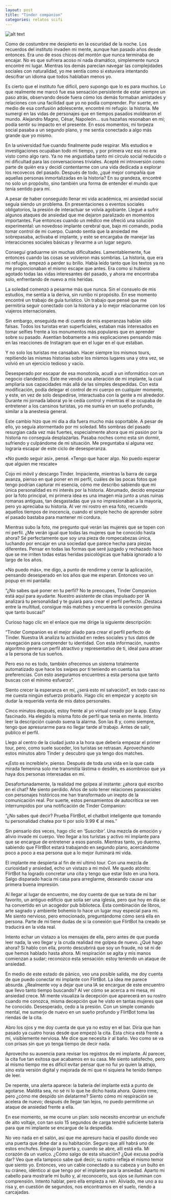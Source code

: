 ```yaml
---
layout: post
title: "Tinder companion"
categories: relatos scifi
---
```


![alt text](/assets/images/tinder.png)

Como de costumbre me despierto en la oscuridad de la noche. Los recuerdos del instituto invaden mi mente, aunque han pasado años desde entonces. Era uno de esos chicos del montón que nunca terminaba de encajar. No es que sufriera acoso ni nada dramático, simplemente nunca encontré mi lugar. Mientras los demás parecían navegar las complejidades sociales con naturalidad, yo me sentía como si estuviera intentando descifrar un idioma que todos hablaban menos yo.

Es cierto que el instituto fue difícil, pero supongo que lo es para muchos. Lo que realmente me marcó fue esa sensación persistente de estar siempre un paso atrás, observando desde fuera cómo los demás formaban amistades y relaciones con una facilidad que yo no podía comprender. Por suerte, en medio de esa confusión adolescente, encontré mi refugio: la historia. Me sumergí en las vidas de personajes que en tiempos pasados moldearon el mundo. Alejandro Magno, César, Napoleón… sus hazañas resonaban en mí; podía sentir su impacto en el presente. En esos momentos, mi torpeza social pasaba a un segundo plano, y me sentía conectado a algo más grande que yo mismo.

En la universidad fue cuando finalmente pude respirar. Mis estudios e investigaciones ocupaban todo mi tiempo, y por primera vez eso no era visto como algo raro. Ya no me angustiaba tanto mi círculo social reducido o mi dificultad para las conversaciones triviales. Acepté mi introversión como parte de quién era y decidí contentarme con una vida dedicada a explorar los recovecos del pasado. Después de todo, ¿qué mejor compañía que aquellas personas inmortalizadas en la historia? En su grandeza, encontré no solo un propósito, sino también una forma de entender el mundo que tenía sentido para mí.

A pesar de haber conseguido llenar mi vida académica, mi ansiedad social seguía siendo un problema. En presentaciones o eventos sociales obligatorios, la presión de interactuar se volvía agobiante. Llegué a sufrir algunos ataques de ansiedad que me dejaron paralizado en momentos importantes. Fue entonces cuando un médico me ofreció una solución experimental: un novedoso implante cerebral que, bajo mi comando, podía tomar control de mi cuerpo. Cuando sentía que la ansiedad me sobrepasaba, activaba el implante, y este se encargaba de manejar las interacciones sociales básicas y llevarme a un lugar seguro.

Conseguí graduarme sin muchas dificultades. Lamentablemente, fue entonces cuando las cosas se volvieron más sombrías. La historia, que era mi refugio, empezó a perder su brillo. Había leído tanto que los textos ya no me proporcionaban el mismo escape que antes. Era como si hubiera agotado todas las vidas interesantes del pasado, y ahora me encontraba solo, enfrentando de nuevo a mis heridas.

La soledad comenzó a pesarme más que nunca. Sin el consuelo de mis estudios, me sentía a la deriva, sin rumbo ni propósito. En ese momento encontré un trabajo de guía turístico. Un trabajo que pensé que me permitiría seguir conectado con la historia y a lo mejor relacionarme con los viajeros internacionales.

Sin embargo, enseguida me di cuenta de mis esperanzas habían sido falsas. Todos los turistas eran superficiales, estaban más interesados en tomar selfies frente a los monumentos más populares que en aprender sobre su pasado. Asentían bobamente a mis explicaciones pensando más en las reacciones de Instagram que en el lugar en el que estaban.

Y no solo los turistas me cansaban. Hacer siempre los mismos tours, repitiendo las mismas historias sobre los mismos lugares una y otra vez, se volvió en un ejercicio tedioso y vacío.

Desesperado por escapar de esa monotonía, acudí a un informático con un negocio clandestino. Este me vendió una alteración de mi implante, la cual ampliaría sus capacidades más allá de las simples despedidas. Con esta modificación, podía delegar el control de mi cuerpo en cualquier momento, y este, en vez de solo despedirse, interactuaba con la gente a mi alrededor. Durante mi jornada laboral yo le cedía control y mientras él se ocupaba de entretener a los cansinos turistas, yo me sumía en un sueño profundo, similar a la anestesia general.

Este cambio hizo que mi día a día fuera mucho más soportable. A pesar de ello, yo seguía atormentado por mi soledad. Mis sombras del pasado resurgían cada vez más fuertes, especialmente ahora que mi pasión por la historia no conseguía desplazarlas. Pasaba noches como esta sin dormir, sufriendo y culpándome de mi situación. Me preguntaba si alguna vez lograría escapar de este ciclo de desesperanza.

«No puedo seguir así», pensé. «Tengo que hacer algo. No puedo esperar que alguien me rescate»

Cojo mi móvil y descargo Tinder. Impaciente, mientras la barra de carga avanza, pienso en qué poner en mi perfil, cuáles de las pocas fotos que tengo podrían capturar mi esencia, cómo me describo sabiendo que mi única personalidad es mi interés por la historia. Abrumado, decido empezar por la foto principal, mi primera idea es una imagen mía junto a unas ruinas romanas antiguas, tan desgastadas que ya no impresionaban a la mayoría, pero yo apreciaba su historia. Al ver mi rostro en esa foto, recuerdo aquellos tiempos de inocencia, cuando el simple hecho de aprender sobre el pasado bastaba para mantener mi cordura. 

Mientras subo la foto, me pregunto qué verán las mujeres que se topen con mi perfil. ¿Me verán igual que todas las mujeres que he conocido hasta ahora? Sé perfectamente que soy una pieza de rompecabezas única, luchando por encajar en una sociedad que parece hecha para piezas diferentes. Pensar en todas las formas que seré juzgado y rechazado hace que se me irriten todas estas heridas psicológicas que había ignorado a lo largo de los años.

«No puedo más», me digo, a punto de rendirme y cerrar la aplicación, pensando desesperado en los años que me esperan. Entonces veo un popup en mi pantalla:

“¿No sabes qué poner en tu perfil? No te preocupes, Tinder Companion está aquí para ayudarte. Nuestro asistente de citas impulsado por IA analizará tu personalidad y te guiará para crear el perfil perfecto. ¡Destaca entre la multitud, consigue más matches y encuentra la conexión genuina que tanto buscas!”

Curioso hago clic en el enlace que me dirige la siguiente descripción:

“Tinder Companion es el mejor aliado para crear el perfil perfecto de Tinder. Nuestra IA analiza tu actividad en redes sociales y tus datos de navegación para comprender tu identidad. Con esta información, nuestro algoritmo genera un perfil atractivo y representativo de ti, ideal para atraer a la persona de tus sueños. 

Pero eso no es todo, también ofrecemos un sistema totalmente automatizado que hace los swipes por ti teniendo en cuenta tus preferencias. Con esto aseguramos encuentres a esta persona que tanto buscas con el mínimo esfuerzo”.

Siento crecer la esperanza en mí, ¿será esto mi salvación?, en todo caso no me cuesta ningún esfuerzo probarlo. Hago clic en empezar y acepto sin dudar la requerida venta de mis datos personales.

Cinco minutos después, estoy frente al yo virtual creado por la app. Estoy fascinado. Ha elegido la misma foto de perfil que tenía en mente. Intento leer la descripción cuando suena la alarma. Son las 8 y, como siempre, tengo que apresurarme para no llegar tarde al trabajo. Antes de salir, publico el perfil.

Llego al centro de la ciudad justo a la hora que debería empezar el primer tour, pero, como suele suceder, los turistas se retrasan. Aprovechando estos minutos abro Tinder y descubro que ya tengo dos matches.

«¡Esto es increíble!», pienso. Después de toda una vida en la que cada mirada femenina solo me transmitía lástima o desdén, es asombroso que ya haya dos personas interesadas en mí.

Desafortunadamente, la realidad me golpea al instante: ¿ahora qué escribo en el chat? Me siento perdido. Años de solo tener relaciones parasociales con personajes históricos me han transformado un inepto de la comunicación real. Por suerte, estos pensamientos de autocrítica se ven interrumpidos por una notificación de Tinder Companion:

“¿No sabes qué decir? Prueba FlirtBot, el chatbot inteligente que tomando tu personalidad chatea por ti por solo 9.99 € al mes.”

Sin pensarlo dos veces, hago clic en ‘Suscribir’. Una mezcla de emoción y alivio invade mi cuerpo. Veo llegar a los turistas y activo mi implante para que se encargue de entretener a esos panolis. Mientras tanto, yo duermo, sabiendo que FlirtBot estará trabajando en segundo plano, acercándome poco a poco a esa persona que a lo mejor iluminará mi vida.

El implante me despierta al fin de mí ultimó tour. Con una mezcla de curiosidad y ansiedad, echo un vistazo a mi móvil. Me quedo atónito: FlirtBot ha logrado concretar una cita y tengo que estar listo en una hora. Salgo disparado hacia mi casa para arreglarme, deseando causar una primera buena impresión.

Al llegar al lugar de encuentro, me doy cuenta de que se trata de mi bar favorito, un antiguo edificio que solía ser una iglesia, pero que hoy en día se ha convertido en un acogedor pub biblioteca. Esta combinación de libros, arte sagrado y ambiente bohemio lo hace un lugar muy especial para mí. Me siento nervioso, pero emocionado, preguntándome cómo será ella en persona. Parte de mí tiene dudas de si la conexión que FlirtBot ha creado se traducirá en la vida real.

Intento echar un vistazo a los mensajes de ella, pero antes de que pueda leer nada, la veo llegar y la cruda realidad me golpea de nuevo. ¿Qué hago ahora? Si hablo con ella, pronto descubrirá que soy un fraude, no sé ni de que hemos hablado hasta ahora. Mi respiración se agita y mis manos comienzan a sudar; reconozco esta sensación: estoy teniendo un ataque de ansiedad.

En medio de este estado de pánico, veo una posible salida, me doy cuenta de que puedo conectar mi implante con FlirtBot. La idea me parece absurda. ¿Realmente voy a dejar que una IA se encargue de este encuentro que llevo tanto tiempo buscando? Al ver cómo se acerca a mi mesa, mi ansiedad crece. Mi mente visualiza la decepción que aparecerá en su rostro cuando me conozca, misma decepción que he visto en tantas mujeres que he conocido. Desesperado, cedo a la presión. Con un simple comando mental, me sumerjo de nuevo en un sueño profundo y FlirtBot toma las riendas de la cita.

Abro los ojos y me doy cuenta de que ya no estoy en el bar. Diría que han pasado ya cuatro horas desde que empezó la cita. Esta chica está frente a mí, visiblemente nerviosa. Me dice que necesita ir al baño. Veo como se va con prisas sin que yo tenga tiempo de decir nada.

Aprovecho su ausencia para revisar los registros de mi implante. Al parecer, la cita fue tan exitosa que acabamos en su casa. Me siento satisfecho, pero al mismo tiempo me es difícil evitar pensar que no fui yo quien la atrajo, sino esta versión digital y mejorada de mí que ni siquiera he tenido tiempo de leer.

De repente, una alerta aparece: la batería del implante está a punto de agotarse. Maldita sea, no sé ni lo que he dicho hasta ahora. Quiero irme, pero ¿cómo me despido sin delatarme? Siento cómo mi respiración se acelera de nuevo; después de llegar tan lejos, no puedo permitirme un ataque de ansiedad frente a ella. 

En ese momento, se me ocurre un plan: solo necesito encontrar un enchufe de alto voltaje, con tan solo 15 segundos de carga tendré suficiente batería para que mi implante se encargue de la despedida.

No veo nada en el salón, así que me apresuro hacia el pasillo donde veo una puerta que debe dar a su habitación. Seguro que allí habrá uno de estos enchufes. Empujo la puerta y, cuando se abre, allí está ella. Mi corazón da un vuelco. ¿Cómo salgo de esta situación? ¿Qué excusa podría dar? Veo que ella tampoco sabe qué decir; su rostro refleja el mismo temor que siento yo. Entonces, veo un cable conectado a su cabeza y un bulto en su cráneo, idéntico al que tengo por el implante para la ansiedad. Aparto mi cabello para mostrarle mi bulto y, al reconocerlo, sus ojos se iluminan con comprensión. Intento hablar, pero ella empieza a reír. Aliviado, me uno a su risa y, en cuestión de segundos, nos encontramos en el suelo, riendo a carcajadas.
